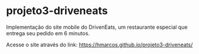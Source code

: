 # projeto3-driveneats
 Implementação do site mobile do DrivenEats, um restaurante especial que entrega seu pedido em 6 minutos.
 
 Acesse o site através do link: https://hmarcos.github.io/projeto3-driveneats/
